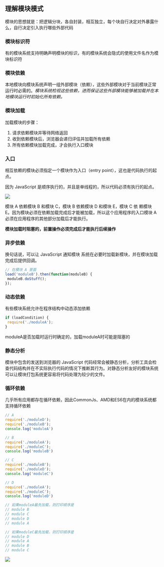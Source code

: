 ## 理解模块模式

模块的思想就是：把逻辑分块，各自封装，相互独立，每个块自行决定对外暴露什么，自行决定引入执行哪些外部代码  

### 模块标识符

有的模块系统支持明确声明模块的标识，有的模块系统会隐式的使用文件名作为模块标识符

### 模块依赖

本地模块向模块系统声明一组外部模块（依赖），这些外部模块对于当前模块正常运行时必需的。*模块系统检视这些依赖，进而保证这些外部模块能够被加载并在本地模块运行时初始化所有依赖。*

### 模块加载

加载模块的步骤：

1. 请求依赖模块并等待网络返回
2. 收到依赖模块后，浏览器会递归评估并加载所有依赖
3. 所有依赖模块加载完成，才会执行入口模块

### 入口

相互依赖的模块必须指定一个模块作为入口（entry point），这也是代码执行的起点。  

因为 JavaScript 是顺序执行的，并且是单线程的，所以代码必须有执行的起点。

![](F:\Notes\JavaScript\images\entry-point.png)

模块 A 依赖模块 B 和模块 C，模块 B 依赖模块 D 和模块 E，模块 C 依 赖模块 E。因为模块必须在依赖加载完成后才能被加载，所以这个应用程序的入口模块 A 必须在应用程序的其他部分加载后才能执行。

**模块加载时阻塞的，前置操作必须完成后才能执行后续操作**

### 异步依赖

换句话说，可以让 JavaScript 通知模块 系统在必要时加载新模块，并在模块加载完成后提供回调。

```js
// 在模块 A 里面
load('moduleB').then(function(moduleB) { 
 moduleB.doStuff(); 
}); 
```

### 动态依赖

有些模块系统允许在程序结构中动态添加依赖

```js
if (loadCondition) { 
 require('./moduleA'); 
} 
```

moduleA是否加载时运行时确定的，加载moduleA时可能是阻塞的

### 静态分析

模块中包含的发送到浏览器的 JavaScript 代码经常会被静态分析，分析工具会检查代码结构并在不实际执行代码的情况下推断其行为。对静态分析友好的模块系统可以让模块打包系统更容易将代码处理为较少的文件。

### 循环依赖

几乎所有应用都存在循环依赖，因此CommonJs、AMD和ES6在内的模块系统都支持循环依赖

```js
// A
require('./moduleD'); 
require('./moduleB'); 
console.log('moduleA')

// B
require('./moduleA'); 
require('./moduleC'); 
console.log('moduleB')

// C
require('./moduleB'); 
require('./moduleD'); 
console.log('moduleC')

// D
require('./moduleA'); 
require('./moduleC'); 
console.log('moduleD')

// 如果moduleA最先加载，则打印顺序是
// module B
// module C
// module D
// module A

// 如果moduleC最先加载，则打印顺序是
// module D
// module A
// module B
// module C
```

![](F:\Notes\JavaScript\images\cycle-import.png)

